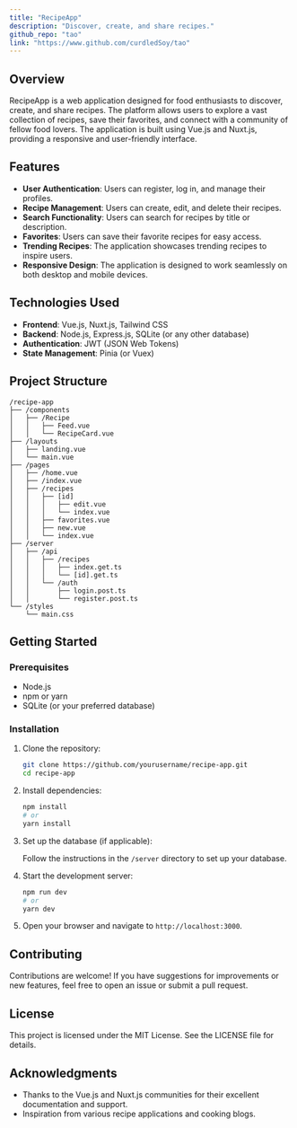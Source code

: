 ```yaml
---
title: "RecipeApp"
description: "Discover, create, and share recipes."
github_repo: "tao"
link: "https://www.github.com/curdledSoy/tao"
---
```

## Overview

RecipeApp is a web application designed for food enthusiasts to discover, create, and share recipes. The platform allows users to explore a vast collection of recipes, save their favorites, and connect with a community of fellow food lovers. The application is built using Vue.js and Nuxt.js, providing a responsive and user-friendly interface.

## Features

- **User Authentication**: Users can register, log in, and manage their profiles.
- **Recipe Management**: Users can create, edit, and delete their recipes.
- **Search Functionality**: Users can search for recipes by title or description.
- **Favorites**: Users can save their favorite recipes for easy access.
- **Trending Recipes**: The application showcases trending recipes to inspire users.
- **Responsive Design**: The application is designed to work seamlessly on both desktop and mobile devices.

## Technologies Used

- **Frontend**: Vue.js, Nuxt.js, Tailwind CSS
- **Backend**: Node.js, Express.js, SQLite (or any other database)
- **Authentication**: JWT (JSON Web Tokens)
- **State Management**: Pinia (or Vuex)

## Project Structure

```
/recipe-app
├── /components
│   ├── /Recipe
│   │   ├── Feed.vue
│   │   └── RecipeCard.vue
├── /layouts
│   ├── landing.vue
│   └── main.vue
├── /pages
│   ├── /home.vue
│   ├── /index.vue
│   ├── /recipes
│   │   ├── [id]
│   │   │   ├── edit.vue
│   │   │   └── index.vue
│   │   ├── favorites.vue
│   │   ├── new.vue
│   │   └── index.vue
├── /server
│   ├── /api
│   │   ├── /recipes
│   │   │   ├── index.get.ts
│   │   │   └── [id].get.ts
│   │   └── /auth
│   │       ├── login.post.ts
│   │       └── register.post.ts
└── /styles
    └── main.css
```


## Getting Started

### Prerequisites

- Node.js
- npm or yarn
- SQLite (or your preferred database)

### Installation

1. Clone the repository:

   ```bash
   git clone https://github.com/yourusername/recipe-app.git
   cd recipe-app
   ```

2. Install dependencies:

   ```bash
   npm install
   # or
   yarn install
   ```

3. Set up the database (if applicable):

   Follow the instructions in the `/server` directory to set up your database.

4. Start the development server:

   ```bash
   npm run dev
   # or
   yarn dev
   ```

5. Open your browser and navigate to `http://localhost:3000`.

## Contributing

Contributions are welcome! If you have suggestions for improvements or new features, feel free to open an issue or submit a pull request.

## License

This project is licensed under the MIT License. See the LICENSE file for details.

## Acknowledgments

- Thanks to the Vue.js and Nuxt.js communities for their excellent documentation and support.
- Inspiration from various recipe applications and cooking blogs.